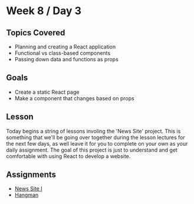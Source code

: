 # Week 8 / Day 3

## Topics Covered
- Planning and creating a React application
- Functional vs class-based components
- Passing down data and functions as props

## Goals
- Create a static React page
- Make a component that changes based on props

## Lesson
Today begins a string of lessons involing the 'News Site' project. This is something that we'll be going over together during the lesson lectures for the next few days, as well leave it for you to complete on your own as your daily assignment. The goal of this project is just to understand and get comfortable with using React to develop a website. 

## Assignments
- [News Site I](https://github.com/codeplatoon/react-news-site-I)
- [Hangman](https://github.com/codeplatoon/react-hangman)



